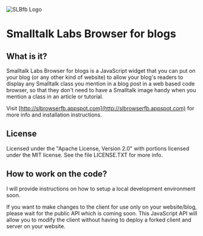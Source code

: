 ![SLBfb Logo](http://slbrowserfb.appspot.com/static/slb.png)

Smalltalk Labs Browser for blogs
================================

What is it?
-----------
Smalltalk Labs Browser for blogs is a JavaScript widget that you can put on	your
blog (or any other kind of website) to allow your blog's readers to display any
Smalltalk class you mention in a blog post in a web based code browser, so that
they don't need to have a Smalltalk image handy when you mention a class in an
article or tutorial.

Visit [http://slbrowserfb.appspot.com](http://slbrowserfb.appspot.com) for more
info and installation instructions.

License
-------
Licensed under the "Apache License, Version 2.0" with portions licensed under
the MIT license. See the file LICENSE.TXT for more info.

How to work on the code?
------------------------
I will provide instructions on how to setup a local development environment
soon.

If you want to make changes to the client for use only on your website/blog,
please wait for the public API which is coming soon. This JavaScript API will
allow you to modify the client without having to deploy a forked client and
server on your website.
